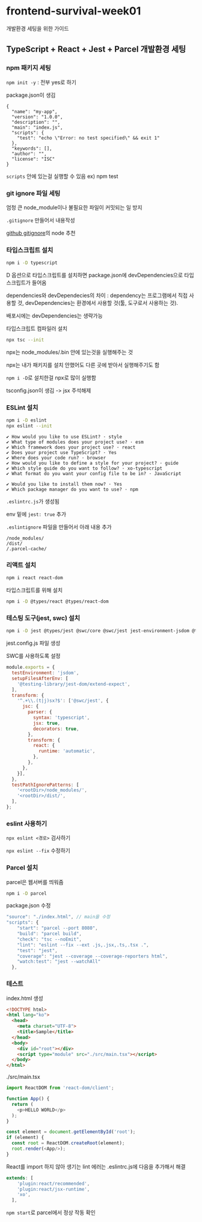 # frontend-survival-week01

개발환경 세팅을 위한 가이드

## TypeScript + React + Jest + Parcel 개발환경 세팅

### npm 패키지 세팅

`npm init -y` : 전부 yes로 하기

package.json이 생김

```JS
{
  "name": "my-app",
  "version": "1.0.0",
  "description": "",
  "main": "index.js",
  "scripts": {
    "test": "echo \"Error: no test specified\" && exit 1"
  },
  "keywords": [],
  "author": "",
  "license": "ISC"
}
```

`scripts` 안에 있는걸 실행할 수 있음 ex) npm test

### git ignore 파일 세팅

엄청 큰 node_module이나 불필요한 파일이 커밋되는 일 방지

`.gitignore` 만들어서 내용작성

[github gitignore](https://github.com/github/gitignore/blob/main/Node.gitignore)의 node 추천

### 타입스크립트 설치

```bash
npm i -D typescript
```

D 옵션으로 타입스크립트를 설치하면 package.json에 devDependencies으로 타입스크립트가 들어옴

dependencies와 devDependecies의 차이 : dependency는 프로그램에서 직접 사용할 것, devDependencies는 환경에서 사용할 것(툴, 도구로서 사용하는 것).

배포시에는 devDependencies는 생략가능

타입스크립트 컴파일러 설치

```bash
npx tsc --init
```

npx는 node_modules/.bin 안에 있는것을 실행해주는 것

npx는 내가 패키지를 설치 안했어도 다른 곳에 받아서 실행해주기도 함

`npm i -D`로 설치한걸 npx로 많이 실행함

tsconfig.json이 생김 -> jsx 주석해제

### ESLint 설치

```bash
npm i -D eslint
npx eslint --init
```

```plain-text
✔ How would you like to use ESLint? · style
✔ What type of modules does your project use? · esm
✔ Which framework does your project use? · react
✔ Does your project use TypeScript? · Yes
✔ Where does your code run? · browser
✔ How would you like to define a style for your project? · guide
✔ Which style guide do you want to follow? · xo-typescript
✔ What format do you want your config file to be in? · JavaScript

✔ Would you like to install them now? · Yes
✔ Which package manager do you want to use? · npm
```

`.eslintrc.js`가 생성됨

env 밑에 `jest: true` 추가

`.eslintignore` 파일을 만들어서 아래 내용 추가

```plain-text
/node_modules/
/dist/
/.parcel-cache/
```

### 리액트 설치

```bash
npm i react react-dom
```

타입스크립트를 위해 설치

```bash
npm i -D @types/react @types/react-dom
```

### 테스팅 도구(jest, swc) 설치

``` bash
npm i -D jest @types/jest @swc/core @swc/jest jest-environment-jsdom @testing-library/react @testing-library/jest-dom
```

jest.config.js 파일 생성

SWC를 사용하도록 설정

```js
module.exports = {
  testEnvironment: 'jsdom',
  setupFilesAfterEnv: [
    '@testing-library/jest-dom/extend-expect',
  ],
  transform: {
    '^.+\\.(t|j)sx?$': ['@swc/jest', {
      jsc: {
        parser: {
          syntax: 'typescript',
          jsx: true,
          decorators: true,
        },
        transform: {
          react: {
            runtime: 'automatic',
          },
        },
      },
    }],
  },
  testPathIgnorePatterns: [
    '<rootDir>/node_modules/',
    '<rootDir>/dist/',
  ],
};
```

### eslint 사용하기

`npx eslint <경로>` 검사하기

`npx eslint --fix` 수정하기

### Parcel 설치

parcel은 웹서버를 띄워줌

```bash
npm i -D parcel
```

package.json 수정

``` js
"source": "./index.html", // main을 수정
"scripts": {
    "start": "parcel --port 8080",
    "build": "parcel build",
    "check": "tsc --noEmit",
    "lint": "eslint --fix --ext .js,.jsx,.ts,.tsx .",
    "test": "jest",
    "coverage": "jest --coverage --coverage-reporters html",
    "watch:test": "jest --watchAll"
  },
```

### 테스트

index.html 생성

```html
<!DOCTYPE html>
<html lang="ko">
  <head>
    <meta charset="UTF-8">
    <title>Sample</title>
  </head>
  <body>
    <div id="root"></div>
    <script type="module" src="./src/main.tsx"></script>
  </body>
</html>
```

./src/main.tsx

```ts
import ReactDOM from 'react-dom/client';

function App() {
  return (
    <p>HELLO WORLD</p>
  );
}

const element = document.getElementById('root');
if (element) {
  const root = ReactDOM.createRoot(element);
  root.render(<App/>);
}
```

React를 import 하지 않아 생기는 lint 에러는 .eslintrc.js에 다음을 추가해서 해결

```js
extends: [
    'plugin:react/recommended',
    'plugin:react/jsx-runtime',
    'xo',
  ],
```

`npm start`로 parcel에서 정상 작동 확인
